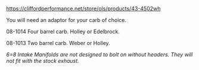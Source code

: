 https://cliffordperformance.net/store/ols/products/43-4502wh


You will need an adaptor for your carb of choice.

08-1014 Four barrel carb. Holley or Edelbrock.

08-1013 Two barrel carb. Weber or Holley.

*6=8 Intake Manifolds are not designed to bolt on without headers. They will not fit with the stock exhaust.*
